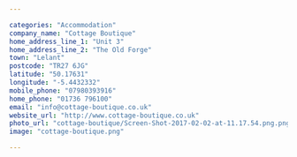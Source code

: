 ```yaml
---

categories: "Accommodation"
company_name: "Cottage Boutique"
home_address_line_1: "Unit 3"
home_address_line_2: "The Old Forge"
town: "Lelant"
postcode: "TR27 6JG"
latitude: "50.17631"
longitude: "-5.4432332"
mobile_phone: "07980393916"
home_phone: "01736 796100"
email: "info@cottage-boutique.co.uk"
website_url: "http://www.cottage-boutique.co.uk"
photo_url: "cottage-boutique/Screen-Shot-2017-02-02-at-11.17.54.png.png"
image: "cottage-boutique.png"

---
```

